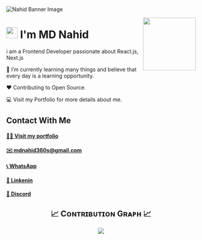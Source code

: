 <!--Banner-->
![Nahid Banner Image](https://res.cloudinary.com/dp5cm54im/image/upload/v1733770221/MacBook_Air_-_1_rkygng.png)

<!--Night Owl image-->
<div>
  <img align="right" width="140" src="https://res.cloudinary.com/dp5cm54im/image/upload/v1733757536/pngegg_dewgd1.png">
</div>

<!--Header Name-->
# <img src="https://emojis.slackmojis.com/emojis/images/1531849430/4246/blob-sunglasses.gif?1531849430" width="30"/> I'm MD Nahid 
<!--Start Intro-->               
<p align="left">i am a Frontend Developer passionate about React.js, Next.js </p>


🌱 I’m currently learning many things and believe that every day is a learning opportunity.

❤ Contributing to Open Source.

💻 Visit my Portfolio for more details about me.
<!--End Intro-->
## Contact With Me
#### [🙋‍♂️ Visit my portfolio](https://nahidferdaos.vercel.app/)
#### [✉️ mdnahid360s@gmail.com](mailto:mdnahid360s@gmail.com)
#### [📞 WhatsApp](https://wa.me/8801303531371)
#### [🎲 Linkenin](https://www.linkedin.com/in/nahid-ferdaos)
#### [🎲 Discord](https://discord.gg/1047476943395770368)

<!--Contribution Graph-->
<h2 align="center">📈 Cᴏɴᴛʀɪʙᴜᴛɪᴏɴ Gʀᴀᴘʜ 📈</h2>
<div align="center">
    <img src="https://github-readme-activity-graph.vercel.app/graph?username=MdNahid360&bg_color=220a28&&color=ffffff&line=c56a90&point=ffeb95&area=false&hide_border=false" border-radius="15">
</div>

  
